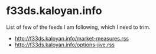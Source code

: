 # f33ds.kaloyan.info

List of few of the feeds I am following, which I need to trim.

* http://f33ds.kaloyan.info/market-measures.rss
* http://f33ds.kaloyan.info/options-jive.rss
 

